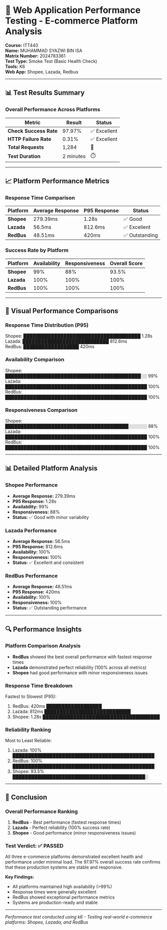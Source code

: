 # 🚀 Web Application Performance Testing - E-commerce Platform Analysis

**Course:** ITT440  
**Name:** MUHAMMAD SYAZWI BIN ISA  
**Matrix Number:** 2024783361  
**Test Type:** Smoke Test (Basic Health Check)  
**Tools:** K6  
**Web App:** Shopee, Lazada, Redbus  

---

## 📊 Test Results Summary

### Overall Performance Across Platforms
| Metric | Result | Status |
|--------|--------|--------|
| **Check Success Rate** | 97.97% | ✅ Excellent |
| **HTTP Failure Rate** | 0.31% | ✅ Excellent |
| **Total Requests** | 1,284 | 📨 |
| **Test Duration** | 2 minutes | ⏱️ |

---

## 📈 Platform Performance Metrics

### Response Time Comparison
| Platform | Average Response | P95 Response | Status |
|----------|------------------|--------------|--------|
| **Shopee** | 279.39ms | 1.28s | ✅ Good |
| **Lazada** | 56.5ms | 812.6ms | ✅ Excellent |
| **RedBus** | 48.51ms | 420ms | ✅ Outstanding |

### Success Rate by Platform
| Platform | Availability | Responsiveness | Overall Score |
|----------|--------------|----------------|---------------|
| **Shopee** | 99% | 88% | 93.5% |
| **Lazada** | 100% | 100% | 100% |
| **RedBus** | 100% | 100% | 100% |

---

## 🎯 Visual Performance Comparisons

### Response Time Distribution (P95)
Shopee: ██████████████████████████████████████ 1.28s  
Lazada: ████████████████████████████ 812.6ms  
RedBus: ██████████████████ 420ms  

### Availability Comparison
Shopee: ████████████████████████████████████████████░░ 99%  
Lazada: ██████████████████████████████████████████████ 100%  
RedBus: ██████████████████████████████████████████████ 100%  

### Responsiveness Comparison
Shopee: ████████████████████████████████████████░░░░░░ 88%  
Lazada: ██████████████████████████████████████████████ 100%  
RedBus: ██████████████████████████████████████████████ 100%  

---

## 📊 Detailed Platform Analysis

### Shopee Performance
- **Average Response:** 279.39ms
- **P95 Response:** 1.28s
- **Availability:** 99%
- **Responsiveness:** 88%
- **Status:** ✅ Good with minor variability

### Lazada Performance  
- **Average Response:** 56.5ms
- **P95 Response:** 812.6ms
- **Availability:** 100%
- **Responsiveness:** 100%
- **Status:** ✅ Excellent and consistent

### RedBus Performance
- **Average Response:** 48.51ms
- **P95 Response:** 420ms
- **Availability:** 100%
- **Responsiveness:** 100%
- **Status:** ✅ Outstanding performance

---

## 🔍 Performance Insights

### Platform Comparison Analysis
- **RedBus** showed the best overall performance with fastest response times
- **Lazada** demonstrated perfect reliability (100% across all metrics)
- **Shopee** had good performance with minor responsiveness issues

### Response Time Breakdown
Fastest to Slowest (P95):

1. RedBus: 420ms ██████████████████  
2. Lazada: 812ms ████████████████████████████  
3. Shopee: 1.28s ██████████████████████████████████████

### Reliability Ranking
Most to Least Reliable:

1. Lazada: 100% ██████████████████████████████████████████████  
2. RedBus: 100% ██████████████████████████████████████████████  
3. Shopee: 93.5% ███████████████████████████████████████████░

---

## 🎯 Conclusion

### Overall Performance Ranking
1. **RedBus** - Best performance (fastest response times)
2. **Lazada** - Perfect reliability (100% success rate)  
3. **Shopee** - Good performance (minor responsiveness issues)

### Test Verdict: ✅ PASSED

All three e-commerce platforms demonstrated excellent health and performance under minimal load. The 97.97% overall success rate confirms that these production systems are stable and responsive.

**Key Findings:**
- All platforms maintained high availability (>99%)
- Response times were generally excellent
- RedBus showed exceptional performance metrics
- Systems are production-ready and stable

---

*Performance test conducted using k6 - Testing real-world e-commerce platforms: Shopee, Lazada, and RedBus*
